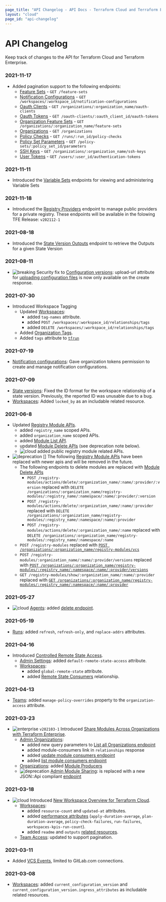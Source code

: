 ```yaml
---
page_title: "API Changelog - API Docs - Terraform Cloud and Terraform Enterprise"
layout: "cloud"
page_id: "api-changelog"
---
```


[breaking]: /assets/images/api/changelog/breaking.png "Breaking"
[cloud]: /assets/images/api/changelog/cloud.png "Cloud"
[deprecation]: /assets/images/api/changelog/deprecation.png "Deprecation"
[enterprise]: /assets/images/api/changelog/enterprise.png "Enterprise"

# API Changelog

Keep track of changes to the API for Terraform Cloud and Terraform Enterprise.

### 2021-11-17

* Added pagination support to the following endpoints:
    * [Feature Sets](./feature-sets.html#list-feature-sets) - `GET /feature-sets`
    * [Notification Configurations](./notification-configurations.html#list-notification-configurations) - `GET /workspaces/:workspace_id/notification-configurations`
    * [Oauth Clients](./oauth-clients.html#list-oauth-clients) - `GET /organizations/:organization_name/oauth-clients`
    * [Oauth Tokens](./oauth-tokens.html#list-oauth-tokens) - `GET /oauth-clients/:oauth_client_id/oauth-tokens`
    * [Organization Feature Sets](./feature-sets.html#list-feature-sets-for-organization) - `GET /organizations/:organization_name/feature-sets` 
    * [Organizations](./organizations.html#list-organizations) - `GET /organizations`
    * [Policy Checks](./policy-checks.html#list-policy-checks) - `GET /runs/:run_id/policy-checks`
    * [Policy Set Parameters](./policy-set-params.html#list-parameters) - `GET /policy-sets/:policy_set_id/parameters`
    * [SSH Keys](./ssh-keys.html#list-ssh-keys) - `GET /organizations/:organization_name/ssh-keys`
    * [User Tokens](./user-tokens.html#list-user-tokens) - `GET /users/:user_id/authentication-tokens`

### 2021-11-11

* Introduced the [Variable Sets](./variable-sets.html) endpoints for viewing and administering Variable Sets

### 2021-11-18

* Introduced the [Registry Providers](./providers.html) endpoint to manage public providers for a
  private registry. These endpoints will be available in the folowing TFE Release: `v202112-1`

### 2021-08-18

* Introduced the [State Version Outputs](./state-versions.html) endpoint to retrieve the Outputs for a
  given State Version

### 2021-08-11

* ![breaking][] Security fix to [Configuration versions](./configuration-versions.html): upload-url attribute for [uploading configuration files](./configuration-versions.html#upload-configuration-files) is now only available on the create response.

### 2021-07-30

* Introduced Workspace Tagging
    * Updated [Workspaces](./workspaces.html):
        * added `tag-names` attribute.
        * added `POST /workspaces/:workspace_id/relationships/tags`
        * added `DELETE /workspaces/:workspace_id/relationships/tags`
    * Added [Organization Tags](./organization-tags.html).
    * Added `tags` attribute to [`tfrun`](../sentinel/import/tfrun.html)

### 2021-07-19

* [Notification configurations](./notification-configurations.html): Gave organization tokens permission to create and manage notification configurations.

### 2021-07-09

* [State versions](./state-versions.html): Fixed the ID format for the workspace relationship of a state version. Previously, the reported ID was unusable due to a bug.
* [Workspaces](./workspaces.html): Added `locked_by` as an includable related resource.

### 2021-06-8

* Updated [Registry Module APIs](./modules.html).
    * added `registry_name` scoped APIs.
    * added `organization_name` scoped APIs.
    * added [Module List API](./modules.html#list-registry-modules-for-an-organization).
    * updated [Module Delete APIs](./modules.html#delete-a-module) (see deprecation note below).
    * ![cloud][] added public registry module related APIs.
* ![deprecation] [] The following [Registry Module APIs](./modules.html) have been replaced with newer apis and will be removed in the future.
    * The following endpoints to delete modules are replaced with [Module Delete APIs](./modules.html#delete-a-module)
        * `POST /registry-modules/actions/delete/:organization_name/:name/:provider/:version` replaced with `DELETE /organizations/:organization_name/registry-modules/:registry_name/:namespace/:name/:provider/:version`
        * `POST /registry-modules/actions/delete/:organization_name/:name/:provider` replaced with `DELETE /organizations/:organization_name/registry-modules/:registry_name/:namespace/:name/:provider`
        * `POST /registry-modules/actions/delete/:organization_name/:name` replaced with `DELETE /organizations/:organization_name/registry-modules/:registry_name/:namespace/:name`
    * `POST /registry-modules` replaced with [`POST /organizations/:organization_name/registry-modules/vcs`](./modules.html#publish-a-private-module-from-a-vcs)
    * `POST /registry-modules/:organization_name/:name/:provider/versions` replaced with [`POST /organizations/:organization_name/registry-modules/:registry_name/:namespace/:name/:provider/versions`](./modules.html#create-a-module-version)
    * `GET /registry-modules/show/:organization_name/:name/:provider` replaced with [`GET /organizations/:organization_name/registry-modules/:registry_name/:namespace/:name/:provider`](./modules.html#get-a-module)

### 2021-05-27

* ![cloud][] [Agents](./agents.html): added [delete endpoint](./agents.html#delete-an-agent).

### 2021-05-19

* [Runs](./run.html): added `refresh`, `refresh-only`, and `replace-addrs` attributes.

### 2021-04-16

* Introduced [Controlled Remote State Access](https://www.hashicorp.com/blog/announcing-controlled-remote-state-access-for-terraform-cloud-and-enterprise).
    * [Admin Settings](./admin/settings.html): added `default-remote-state-access` attribute.
    * [Workspaces](./workspaces.html):
        * added `global-remote-state` attribute.
        * added [Remote State Consumers](./workspaces.html#get-remote-state-consumers) relationship.

### 2021-04-13

* [Teams](./teams.html): added `manage-policy-overrides` property to the `organization-access` attribute.

### 2021-03-23

* ![enterprise][] `v202103-1` Introduced [Share Modules Across Organizations with Terraform Enterprise](https://www.hashicorp.com/blog/share-modules-across-organizations-terraform-enterprise).
    * [Admin Organizations](./admin/organizations.html):
        * added new query parameters to [List all Organizations endpoint](./admin/organizations.html#query-parameters)
        * added module-consumers link in `relationships` response
        * added [update module consumers endpoint](./admin/organizations.html#update-an-organization-39-s-module-consumers)
        * added [list module consumers endpoint](./admin/organizations.html#list-module-consumers-for-an-organization)
    * [Organizations](./organizations.html): added [Module Producers](./organizations.html#show-module-producers)
    * ![deprecation][] [Admin Module Sharing](./admin/module-sharing.html): is replaced with a new JSON::Api compliant [endpoint](./admin/organizations.html#update-an-organization-39-s-module-consumers)

### 2021-03-18

* ![cloud][] Introduced [New Workspace Overview for Terraform Cloud](https://www.hashicorp.com/blog/new-workspace-overview-for-terraform-cloud).
    * [Workspaces](./workspaces.html):
        * added `resource-count` and `updated-at` attributes.
        * added [performance attributes](./workspaces.html#workspace-performance-attributes) (`apply-duration-average`, `plan-duration-average`, `policy-check-failures`, `run-failures`, `workspaces-kpis-run-count`).
        * added `readme` and `outputs` [related resources](./workspaces.html#available-related-resources).
    * [Team Access](./team-access.html): updated to support pagination.

### 2021-03-11

* Added [VCS Events](./vcs-events.html), limited to GitLab.com connections.

### 2021-03-08

* [Workspaces](./workspaces.html): added `current_configuration_version` and `current_configuration_version.ingress_attributes` as includable related resources.
